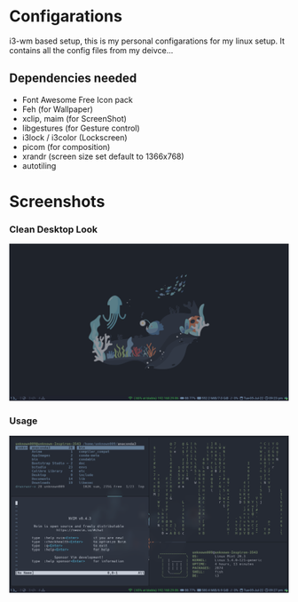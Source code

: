 # Configarations
i3-wm based setup, this is my personal configarations for my linux setup.
It contains all the config files from my deivce... 

## Dependencies needed
- Font Awesome Free Icon pack
- Feh (for Wallpaper)
- xclip, maim (for ScreenShot)
- libgestures (for Gesture control)
- i3lock / i3color (Lockscreen)
- picom (for composition)
- xrandr (screen size set default to 1366x768)
- autotiling

# Screenshots
### Clean Desktop Look
![Clean Desktop Looks](Pictures/ScreenShot1.png "i3wm")
### Usage 
![Desktop Looks](Pictures/Screenshot2.png "i3wm with applications")

